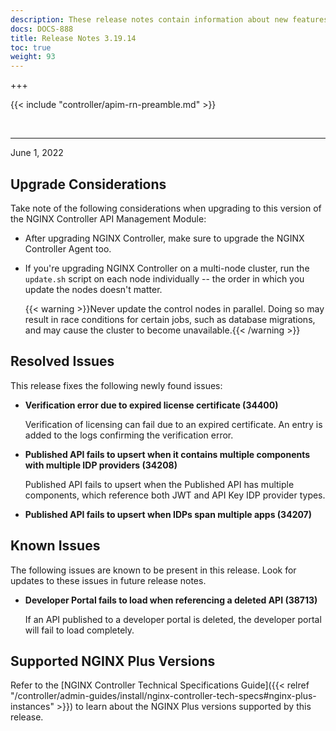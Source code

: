 ```yaml
---
description: These release notes contain information about new features, improvements, known issues, and bug fixes in the NGINX Controller API Management Module.
docs: DOCS-888
title: Release Notes 3.19.14
toc: true
weight: 93
---
```



+++

{{< include "controller/apim-rn-preamble.md" >}}

&nbsp;

---

June 1, 2022

## Upgrade Considerations

Take note of the following considerations when upgrading to this version of the NGINX Controller API Management Module:

- After upgrading NGINX Controller, make sure to upgrade the NGINX Controller Agent too.

- If you're upgrading NGINX Controller on a multi-node cluster, run the `update.sh` script on each node individually -- the order in which you update the nodes doesn't matter.

  {{< warning >}}Never update the control nodes in parallel. Doing so may result in race conditions for certain jobs, such as database migrations, and may cause the cluster to become unavailable.{{< /warning >}}

## Resolved Issues

This release fixes the following newly found issues:

- **Verification error due to expired license certificate (34400)**

  Verification of licensing can fail due to an expired certificate. An entry is added to the logs confirming the verification error.

- **Published API fails to upsert when it contains multiple components with multiple IDP providers (34208)**

  Published API fails to upsert when the Published API has multiple components, which reference both JWT and API Key IDP provider types.

- **Published API fails to upsert when IDPs span multiple apps (34207)**

## Known Issues

The following issues are known to be present in this release. Look for updates to these issues in future release notes.

- **Developer Portal fails to load when referencing a deleted API (38713)**

  If an API published to a developer portal is deleted, the developer portal will fail to load completely. 

## Supported NGINX Plus Versions

Refer to the [NGINX Controller Technical Specifications Guide]({{< relref "/controller/admin-guides/install/nginx-controller-tech-specs#nginx-plus-instances" >}}) to learn about the NGINX Plus versions supported by this release.
